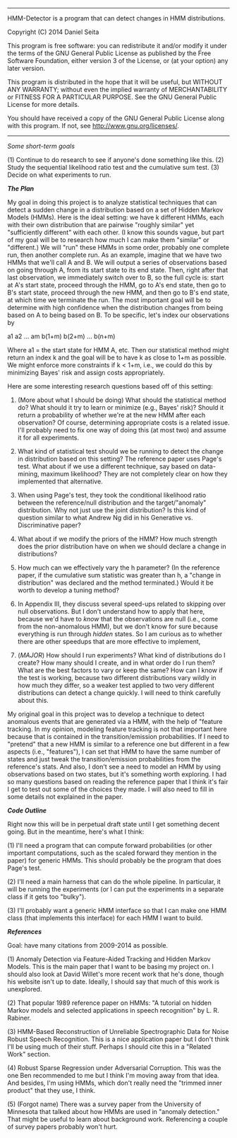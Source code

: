 ---------------------------------------------------------------------------------------------------

HMM-Detector is a program that can detect changes in HMM distributions.

Copyright (C) 2014 Daniel Seita

This program is free software: you can redistribute it and/or modify it under the terms of the GNU
General Public License as published by the Free Software Foundation, either version 3 of the
License, or (at your option) any later version.

This program is distributed in the hope that it will be useful, but WITHOUT ANY WARRANTY; without
even the implied warranty of MERCHANTABILITY or FITNESS FOR A PARTICULAR PURPOSE.  See the GNU
General Public License for more details.

You should have received a copy of the GNU General Public License along with this program.  If not,
see <http://www.gnu.org/licenses/>.

---------------------------------------------------------------------------------------------------

*Some short-term goals*

(1) Continue to do research to see if anyone's done something like this.
(2) Study the sequential likelihood ratio test and the cumulative sum test.
(3) Decide on what experiments to run.

***The Plan***

My goal in doing this project is to analyze statistical techniques that can detect a sudden change
in a distribution based on a set of Hidden Markov Models (HMMs).  Here is the ideal setting: we have
k different HMMs, each with their own distribution that are pairwise "roughly similar" yet
"sufficiently different" with each other. (I know this sounds vague, but part of my goal will be to
research how much I can make them "similar" or "different.) We will "run" these HMMs in some order,
probably one complete run, then another complete run. As an example, imagine that we have two HMMs
that we'll call A and B. We will output a series of observations based on going through A, from its
start state to its end state. Then, right after that last observation, we immediately switch over to
B, so the full cycle is: start at A's start state, proceed through the HMM, go to A's end state,
then go to B's start state, proceed through the new HMM, and then go to B's end state, at which time
we terminate the run. The most important goal will be to determine with high confidence when the
distribution changes from being based on A to being based on B. To be specific, let's index our
observations by

a1 a2 ... am b(1+m) b(2+m) ... b(n+m)

Where a1 = the start state for HMM A, etc. Then our statistical method might return an index k and
the goal will be to have k as close to 1+m as possible. We might enforce more constraints if k <
1+m, i.e., we could do this by minimizing Bayes' risk and assign costs appropriately.

Here are some interesting research questions based off of this setting:

1. (More about what I should be doing) What should the statistical method do? What should it try to
learn or minimize (e.g., Bayes' risk)? Should it return a probability of whether we're at the new
HMM after each observation? Of course, determining appropriate costs is a related issue. I'll
probably need to fix one way of doing this (at most two) and assume it for all experiments.

2. What kind of statistical test should we be running to detect the change in distribution based on
this setting? The reference paper uses Page's test. What about if we use a different technique, say
based on data-mining, maximum likelihood? They are not completely clear on how they implemented that
alternative.

3. When using Page's test, they took the conditional likelihood ratio between the reference/null
distribution and the target/"anomaly" distribution. Why not just use the joint distribution? Is this
kind of question similar to what Andrew Ng did in his Generative vs. Discriminative paper?

4. What about if we modify the priors of the HMM? How much strength does the prior distribution have
on when we should declare a change in distributions?

5. How much can we effectively vary the h parameter? (In the reference paper, if the cumulative sum
statistic was greater than h, a "change in distribution" was declared and the method terminated.)
Would it be worth to develop a tuning method?

6. In Appendix III, they discuss several speed-ups related to skipping over null observations. But I
don't understand how to apply that here, because we'd have to *know* that the observations are null
(i.e., come from the non-anomalous HMM), but we don't know for sure because everything is run
through *hidden* states. So I am curious as to whether there are other speedups that are more
effective to implement,

7. (*MAJOR*) How should I run experiments? What kind of distributions do I create? How many should I
create, and in what order do I run them? What are the best factors to vary or keep the same? How can
I know if the test is working, because two different distributions vary wildly in how much they
differ, so a weaker test applied to two very different distributions can detect a change quickly. I
will need to think carefully about this.

My original goal in this project was to develop a technique to detect anomalous events that are
generated via a HMM, with the help of "feature tracking.  In my opinion, modeling feature tracking
is not that important here because that is contained in the transition/emission probabilities.  If I
need to "pretend" that a new HMM is similar to a reference one but different in a few aspects (i.e.,
"features"), I can set that HMM to have the same number of states and just tweak the
transition/emission probabilities from the reference's stats. And also, I don't see a need to model
an HMM by using observations based on two states, but it's something worth exploring. I had so many
questions based on reading the reference paper that I think it's fair I get to test out some of the
choices they made. I will also need to fill in some details not explained in the paper.


***Code Outline***

Right now this will be in perpetual draft state until I get something decent going. But in the
meantime, here's what I think:

(1) I'll need a program that can compute forward probabilities (or other important computations,
such as the scaled forward they mention in the paper) for generic HMMs. This should probably be the
program that does Page's test.

(2) I'll need a main harness that can do the whole pipeline. In particular, it will be running the
experiments (or I can put the experiments in a separate class if it gets too "bulky").

(3) I'll probably want a generic HMM interface so that I can make one HMM class (that implements
this interface) for each HMM I want to build.


***References***

Goal: have many citations from 2009-2014 as possible.

(1) Anomaly Detection via Feature-Aided Tracking and Hidden Markov Models. This is the main paper
that I want to be basing my project on. I should also look at David Willet's more recent work that
he's done, though his website isn't up to date. Ideally, I should say that much of this work is
unexplored.

(2) That popular 1989 reference paper on HMMs: "A tutorial on hidden Markov models and selected
applications in speech recognition" by L. R. Rabiner.

(3) HMM-Based Reconstruction of Unreliable Spectrographic Data for Noise Robust Speech Recognition.
This is a nice application paper but I don't think I'll be using much of their stuff. Perhaps I
should cite this in a "Related Work" section.

(4) Robust Sparse Regression under Adversarial Corruption. This was the one Ben recommended to me
but I think I'm moving away from that idea. And besides, I'm using HMMs, which don't really need the
"trimmed inner product" that they use, I think.

(5) (Forgot name) There was a survey paper from the University of Minnesota that talked about how
HMMs are used in "anomaly detection." That might be useful to learn about background work.
Referencing a couple of survey papers probably won't hurt.
